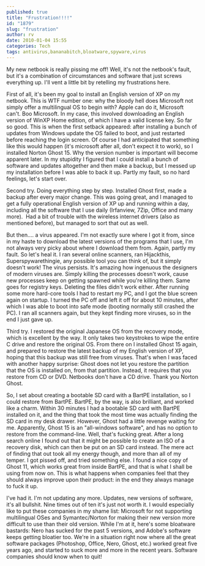 ```yaml
---
published: true
title: "Frustration!!!!"
id: "1879"
slug: "frustration"
author: rv
date: 2010-01-04 15:55
categories: Tech
tags: antivirus,bananabitch,bloatware,spyware,virus
---
```

My new netbook is really pissing me off! Well, it's not the netbook's fault, but it's a combination of circumstances and software that just screws everything up. I'll vent a little bit by retelling my frustrations here.

First of all, it's been my goal to install an English version of XP on my netbook. This is WTF number one: why the bloody hell does Microsoft not simply offer a multilingual OS to begin with? Apple can do it, Microsoft can't. Boo Microsoft. In my case, this involved downloading an English version of WinXP Home edition, of which I have a valid license key. So far so good. This is when the first setback appeared: after installing a bunch of updates from Windows update the OS failed to boot, and just restarted before reaching the login screen. Of course I had anticipated that something like this would happen (it's microsoft after all, don't expect it to work), so I installed Norton Ghost 15. Why the version number is important will become apparent later. In my stupidity I figured that I could install a bunch of software and updates altogether and then make a backup, but I messed up my installation before I was able to back it up. Partly my fault, so no hard feelings, let's start over.

Second try. Doing everything step by step. Installed Ghost first, made a backup after every major change. This was going great, and I managed to get a fully operational English version of XP up and running within a day, including all the software that I use daily (Irfanview, 7Zip, Office and many more).  Had a bit of trouble with the wireless internet drivers (also as mentioned before), but managed to sort that out as well.

But then.... a virus appeared. I'm not exactly sure where I got it from, since in my haste to download the latest versions of the programs that I use, I'm not always very picky about where I download them from. Again, partly my fault. So let's heal it. I ran several online scanners, ran Hijackthis, Superspywarethingie, any possible tool you can think of, but it simply doesn't work! The virus persists. It's amazing how ingenuous the designers of modern viruses are. Simply killing the processes doesn't work, cause new processes keep on getting spawned while you're killing them. Same goes for registry keys. Deleting the files didn't work either. After running some more hard-core tools I had to restart my PC, and I got the blue screen again on startup. I turned the PC off and left it off for about 10 minutes, after which I was able to boot into safe mode (booting normally still crashed the PC). I ran all scanners again, but they kept finding more viruses, so in the end I just gave up.

Third try. I restored the original Japanese OS from the recovery mode, which is excellent by the way. It only takes two keystrokes to wipe the entire C drive and restore the original OS. From there on I installed Ghost 15 again, and prepared to restore the latest backup of my English version of XP, hoping that this backup was still free from viruses. That's when I was faced with another happy surprise: Ghost does not let you restore the partition that the OS is installed on, from that partition. Instead, it requires that you restore from CD or DVD. Netbooks don't have a CD drive. Thank you Norton Ghost.

So, I set about creating a bootable SD card with a BartPE installation, so I could restore from BartPE. BartPE, by the way, is also brilliant, and worked like a charm. Within 30 minutes I had a bootable SD card with BartPE installed on it, and the thing that took the most time was actually finding the SD card in my desk drawer. However, Ghost had a little revenge waiting for me. Apparently, Ghost 15 is an "all-windows software", and has no option to restore from the command-line. Well, that's fucking great. After a long search online I found out that it might be possible to create an ISO of a recovery disk, which can then be put on an SD card instead. The mere act of finding that out took all my energy though, and more than all of my temper. I got pissed off, and tried something else. I found a nice copy of Ghost 11, which works great from inside BartPE, and that is what I shall be using from now on. This is what happens when companies feel that they should always improve upon their product: in the end they always manage to fuck it up.

I've had it. I'm not updating any more. Updates, new versions of software, it's all bullshit. Nine times out of ten it's just not worth it. I would especially like to put these companies in my shame list: Microsoft for not supporting multilingual OSes and Symantec/Norton for making their new version more difficult to use than their old version. While I'm at it, here's some bloatware bastards: Nero has sucked for the past 5 versions, and Adobe's software keeps getting bloatier too. We're in a situation right now where all the great software packages (Photoshop, Office, Nero, Ghost, etc.) worked great five years ago, and started to suck more and more in the recent years. Software companies should know when to quit!